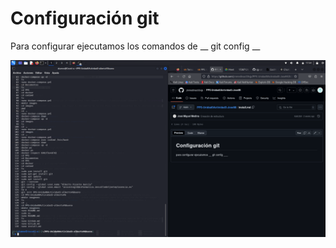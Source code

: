 Configuración git
=========
Para configurar ejecutamos los comandos de __ git config __

![](imagenes/Comandos_gitconfig.png)

